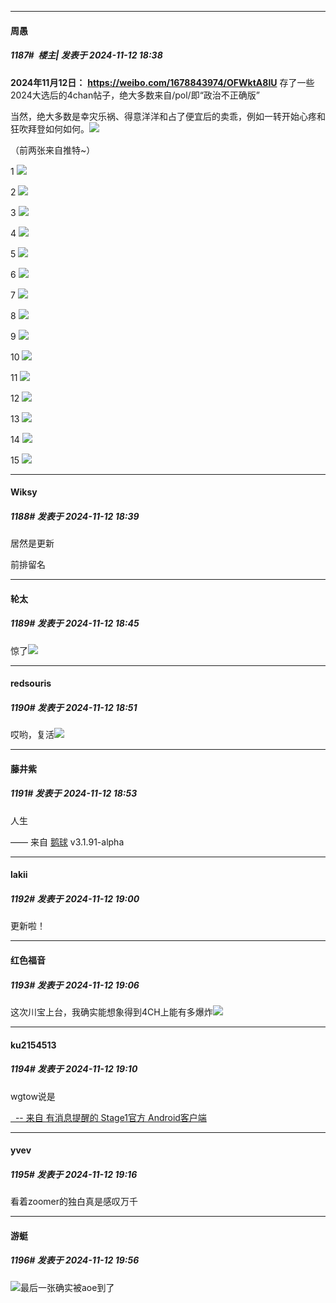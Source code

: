 ﻿
*****

####  周愚  
##### 1187#         楼主| 发表于 2024-11-12 18:38

<strong>2024年11月12日：</strong>
<strong>https://weibo.com/1678843974/OFWktA8IU</strong>
存了一些2024大选后的4chan帖子，绝大多数来自/pol/即“政治不正确版”

当然，绝大多数是幸灾乐祸、得意洋洋和占了便宜后的卖乖，例如一转开始心疼和狂吹拜登如何如何。<img src="https://static.saraba1st.com/image/smiley/face2017/047.png" referrerpolicy="no-referrer">

（前两张来自推特~）

1
<img src="https://p.sda1.dev/20/7965f4dd12c8b33f720e978e7a846b95/biden1.png" referrerpolicy="no-referrer">

2
<img src="https://p.sda1.dev/20/3408a995dcf89f1bbafb6b6cc47f49dd/biden.gif" referrerpolicy="no-referrer">

3
<img src="https://p.sda1.dev/20/0f78579c8cac4f937d4a1d19d1c9d92d/biden0.png" referrerpolicy="no-referrer">

4
<img src="https://p.sda1.dev/20/8d2a19d41117991f5302aebed424dcc8/biden2.png" referrerpolicy="no-referrer">

5
<img src="https://p.sda1.dev/20/f6528f3de9ed9472e8e0ed7cf28b7cb7/care.png" referrerpolicy="no-referrer">

6
<img src="https://p.sda1.dev/20/7655876a6581d96ec5ac47f82ffa0c73/choose.png" referrerpolicy="no-referrer">

7
<img src="https://p.sda1.dev/20/0b72cbc82d22254d94c1ac5d9cceb80d/dearborn.png" referrerpolicy="no-referrer">

8
<img src="https://p.sda1.dev/20/7989781a7570589be752e5061f27de02/female.png" referrerpolicy="no-referrer">

9
<img src="https://p.sda1.dev/20/f17cc572761282ec27e0e438995f1496/lose.png" referrerpolicy="no-referrer">

10
<img src="https://p.sda1.dev/20/38ff5b2b5a3b7da32faa7546dad59567/sex.png" referrerpolicy="no-referrer">

11
<img src="https://p.sda1.dev/20/42a43e462cf7e2b93181cdcd351d3bb4/strike.png" referrerpolicy="no-referrer">

12
<img src="https://p.sda1.dev/20/866f0147e16bb2e5b27cec0a4751b34b/swas.png" referrerpolicy="no-referrer">

13
<img src="https://p.sda1.dev/20/af76f0ba74b47a22e7acdd3028abd8aa/vidya2.png" referrerpolicy="no-referrer">

14
<img src="https://p.sda1.dev/20/469988b1b613e8ffa9bc332d53554d94/winning.png" referrerpolicy="no-referrer">

15
<img src="https://p.sda1.dev/20/9686e8a3efbe1b02e7cc80ef54e4c4d2/zoomer.png" referrerpolicy="no-referrer">

*****

####  Wiksy  
##### 1188#       发表于 2024-11-12 18:39

居然是更新

前排留名


*****

####  轮太  
##### 1189#       发表于 2024-11-12 18:45

惊了<img src="https://static.saraba1st.com/image/smiley/face2017/139.png" referrerpolicy="no-referrer">


*****

####  redsouris  
##### 1190#       发表于 2024-11-12 18:51

哎哟，复活<img src="https://static.saraba1st.com/image/smiley/face2017/037.png" referrerpolicy="no-referrer">

*****

####  藤井紫  
##### 1191#       发表于 2024-11-12 18:53

人生

—— 来自 [鹅球](https://www.pgyer.com/xfPejhuq) v3.1.91-alpha


*****

####  lakii  
##### 1192#       发表于 2024-11-12 19:00

更新啦！


*****

####  红色福音  
##### 1193#       发表于 2024-11-12 19:06

这次川宝上台，我确实能想象得到4CH上能有多爆炸<img src="https://static.saraba1st.com/image/smiley/face2017/034.png" referrerpolicy="no-referrer">

*****

####  ku2154513  
##### 1194#       发表于 2024-11-12 19:10

wgtow说是

[  -- 来自 有消息提醒的 Stage1官方 Android客户端](https://www.coolapk.com/apk/140634)


*****

####  yvev  
##### 1195#       发表于 2024-11-12 19:16

看着zoomer的独白真是感叹万千


*****

####  游蜓  
##### 1196#       发表于 2024-11-12 19:56

<img src="https://static.saraba1st.com/image/smiley/face2017/004.gif" referrerpolicy="no-referrer">最后一张确实被aoe到了


